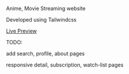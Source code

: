 Anime, Movie Streaming website

Developed using Tailwindcss

[Live Preview](https://rzw-gh.github.io/stream/home.html)


TODO:

add search, profile, about pages

responsive detail, subscription, watch-list pages

